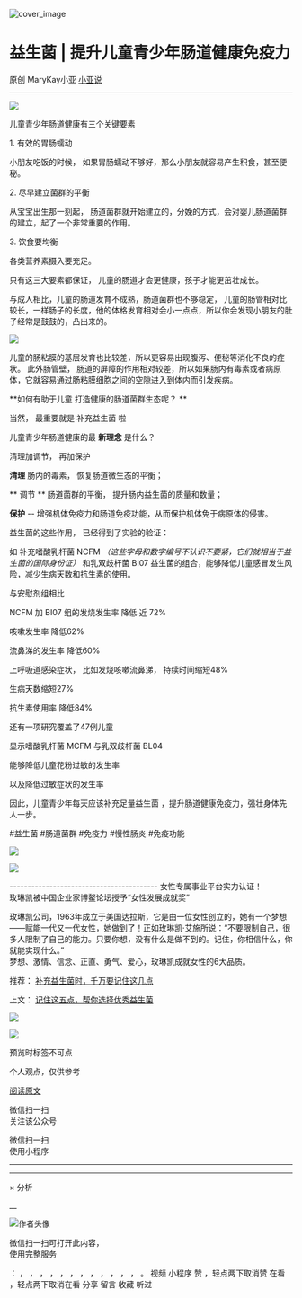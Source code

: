 ![cover_image](https://mmbiz.qpic.cn/mmbiz_jpg/A8SKDch4cJGcGY8GzYGxd3ZjWPkQG69gr3KRLQ3dxxdric8YZyEJA9icsc17ibXibPW1UiaxbqicPdf7Yialwj68acMBQ/0?wx_fmt=jpeg)

#  益生菌 | 提升儿童青少年肠道健康免疫力

原创  MaryKay小亚  [ 小亚说 ](javascript:void\(0\);)

__ _ _ _ _

  

![](https://mmbiz.qpic.cn/mmbiz_jpg/A8SKDch4cJGcGY8GzYGxd3ZjWPkQG69gwibEib3RX2O4b1zDapvY6DR5NKyYzxyn20qvDZS2jYkFpRrnoUNmbuEw/640?wx_fmt=jpeg&from=appmsg)  

  

儿童青少年肠道健康有三个关键要素  

1\. 有效的胃肠蠕动

小朋友吃饭的时候，  如果胃肠蠕动不够好，那么小朋友就容易产生积食，甚至便秘。

2\. 尽早建立菌群的平衡

从宝宝出生那一刻起，  肠道菌群就开始建立的，分娩的方式，会对婴儿肠道菌群的建立，起了一个非常重要的作用。

3\.  饮食要均衡

各类营养素摄入要充足。

  

只有这三大要素都保证，  儿童的肠道才会更健康，孩子才能更茁壮成长。

与成人相比，儿童的肠道发育不成熟，肠道菌群也不够稳定，
儿童的肠管相对比较长，一样肠子的长度，他的体格发育相对会小一点点，所以你会发现小朋友的肚子经常是鼓鼓的，凸出来的。

![](https://mmbiz.qpic.cn/mmbiz_jpg/A8SKDch4cJGcGY8GzYGxd3ZjWPkQG69gUMveBcHQg6mvG4vSotB1Bh4gHibjXf5ib6dvS2GCibIZvoib0m27nORibCw/640?wx_fmt=jpeg)

  

儿童的肠粘膜的基层发育也比较差，所以更容易出现腹泻、便秘等消化不良的症状。  此外肠管壁，
肠道的屏障的作用相对较差，所以如果肠内有毒素或者病原体，它就容易通过肠粘膜细胞之间的空隙进入到体内而引发疾病。

**如何有助于儿童 打造健康的肠道菌群生态呢？  **

当然，  最重要就是  补充益生菌  啦

  

儿童青少年肠道健康的最 **新理念** 是什么？

清理加调节，  再加保护

**清理** 肠内的毒素，  恢复肠道微生态的平衡；

** 调节  ** 肠道菌群的平衡，  提升肠内益生菌的质量和数量；

**保护** \--  增强机体免疫力和肠道免疫功能，从而保护机体免于病原体的侵害。

  

益生菌的这些作用，  已经得到了实验的验证：

如  补充嗜酸乳杆菌 NCFM _（这些字母和数字编号不认识不要紧，它们就相当于益生菌的国际身份证）_ 和乳双歧杆菌 BI07
益生菌的组合，能够降低儿童感冒发生风险，减少生病天数和抗生素的使用。

与安慰剂组相比

NCFM 加 BI07 组的发烧发生率  降低  近  72%

咳嗽发生率  降低62%

流鼻涕的发生率  降低60%

上呼吸道感染症状，  比如发烧咳嗽流鼻涕，  持续时间缩短48%

生病天数缩短27%

抗生素使用率  降低84%

还有一项研究覆盖了47例儿童

显示嗜酸乳杆菌 MCFM 与乳双歧杆菌 BL04

能够降低儿童花粉过敏的发生率

以及降低过敏症状的发生率  
  

因此，儿童青少年每天应该补充足量益生菌  ，提升肠道健康免疫力，强壮身体先人一步。

  

#益生菌  #肠道菌群 #免疫力 #慢性肠炎 #免疫功能

![](https://mmbiz.qpic.cn/mmbiz_jpg/A8SKDch4cJGYlfCnficO5nNg0ib90ia4561ohBViaOPSlWRZ4Cpia1dE2gZ9wl6AHe9ic67hGMqwJ8OI5X3948FIp4OA/640?wx_fmt=jpeg)  

![](https://mmbiz.qpic.cn/mmbiz_jpg/A8SKDch4cJEMp7RJqwbcjHOJq26zOhtuiaUjEpRojXOfOGsLhl4RCeQyR3lLcuwFBYRY39I9I1V28XhYsdicogGQ/640?wx_fmt=jpeg)

  
  
  
\-----------------------------------------  女性专属事业平台实力认证！  
玫琳凯被中国企业家博鳌论坛授予“女性发展成就奖”  
  
玫琳凯公司，1963年成立于美国达拉斯，它是由一位女性创立的，她有一个梦想——赋能一代又一代女性，她做到了！正如玫琳凯·艾施所说：“不要限制自己，很多人限制了自己的能力。只要你想，没有什么是做不到的。记住，你相信什么，你就能实现什么。”  
梦想、激情、信念、正直、勇气、爱心，玫琳凯成就女性的6大品质。  
  

推荐： [ 补充益生菌时，千万要记住这几点
](http://mp.weixin.qq.com/s?__biz=MzUxNDAwNTk0MQ==&mid=2247485347&idx=1&sn=9f38f768a0a29af0e78ca22cd7bedd5f&chksm=f94dc979ce3a406fca59b82131d80e6befe3539b238045ec0d8d87b3932d1bfd1e280783f44d&scene=21#wechat_redirect)  

上文： [ 记住这五点，帮你选择优秀益生菌
](http://mp.weixin.qq.com/s?__biz=MzUxNDAwNTk0MQ==&mid=2247485233&idx=1&sn=efe9ec91e7182377b80e92ccfcbbcbfe&chksm=f94dc9ebce3a40fd29249088d5187a40216f249d17cdb6e69182de13cb63d7deb8f1a8b834e9&scene=21#wechat_redirect)

![](https://mmbiz.qpic.cn/mmbiz_gif/b96CibCt70iaZ7Bia3Wm91cEuWhERXfCYjTia9tf7aMjVBNRETSa2NpGjCV6tyNvgCLos8LBgwEgxcwaIw8zdOsG7A/640?wx_fmt=gif)

![](https://mmbiz.qpic.cn/mmbiz_jpg/A8SKDch4cJEicCnqTxiatgGquhIicZ1wJ1Dth5YOOzoYV7U4N3HmiaO0vVAzjOpBVdtF0gnL632Fc7HqiaDmgveQDEw/640?wx_fmt=jpeg)

  

预览时标签不可点

个人观点，仅供参考

[ 阅读原文 ](javascript:;)

微信扫一扫  
关注该公众号



微信扫一扫  
使用小程序

****



****



×  分析

__

![作者头像](http://mmbiz.qpic.cn/mmbiz_png/A8SKDch4cJE0KicTMyrVCx3VLqEgic5sJ1V5QeGZTibG9GLZlSCXSj5ByXNkib5PBrZVMkI41KKxgwE1K9gfypUeRg/0?wx_fmt=png)

微信扫一扫可打开此内容，  
使用完整服务

：  ，  ，  ，  ，  ，  ，  ，  ，  ，  ，  ，  ，  。  视频  小程序  赞  ，轻点两下取消赞  在看  ，轻点两下取消在看
分享  留言  收藏  听过

